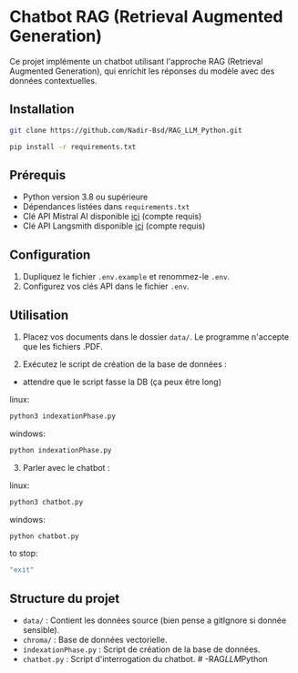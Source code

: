 # Chatbot RAG (Retrieval Augmented Generation)

Ce projet implémente un chatbot utilisant l'approche RAG (Retrieval Augmented Generation), qui enrichit les réponses du modèle avec des données contextuelles.

## Installation

```bash	
git clone https://github.com/Nadir-Bsd/RAG_LLM_Python.git
```

```bash
pip install -r requirements.txt
```

## Prérequis

- Python version 3.8 ou supérieure
- Dépendances listées dans `requirements.txt`
- Clé API Mistral AI disponible [ici](https://console.mistral.ai/api-keys) (compte requis)
- Clé API Langsmith disponible [ici](https://smith.langchain.com/) (compte requis)

## Configuration

1. Dupliquez le fichier `.env.example` et renommez-le `.env`.
2. Configurez vos clés API dans le fichier `.env`.

## Utilisation
1. Placez vos documents dans le dossier `data/`. Le programme n'accepte que les fichiers .PDF.

2. Exécutez le script de création de la base de données :

- attendre que le script fasse la DB (ça peux être long)

linux:
   ```bash
   python3 indexationPhase.py
   ```

windows:
   ```bash
   python indexationPhase.py
   ```

3. Parler avec le chatbot :


linux: 
   ```bash
   python3 chatbot.py
   ```

windows:
   ```bash
   python chatbot.py
   ```

to stop:
   ```bash
   "exit"
   ```

## Structure du projet

- `data/` : Contient les données source (bien pense a gitIgnore si donnée sensible).
- `chroma/` : Base de données vectorielle.
- `indexationPhase.py` : Script de création de la base de données.
- `chatbot.py` : Script d'interrogation du chatbot.
#   - R A G _ L L M _ P y t h o n  
 